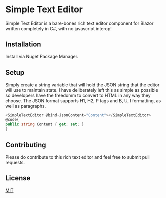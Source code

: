 # Simple Text Editor

Simple Text Editor is a bare-bones rich text editor component for Blazor written completely in C#, with no javascript interop!

## Installation

Install via Nuget Package Manager.

## Setup

Simply create a string variable that will hold the JSON string that the editor will use to maintain state. I have deliberately left this as simple as possible so developers have the freedomm to convert to HTML in any way they choose. The JSON format supports H1, H2, P tags and B, U, I formatting, as well as paragraphs.

```cs
<SimpleTextEditor @bind-JsonContent="Content"></SimpleTextEditor>
@code{
public string Content { get; set; }
}
```

## Contributing

Please do contribute to this rich text editor and feel free to submit pull requests.

## License

[MIT](https://choosealicense.com/licenses/mit/)

